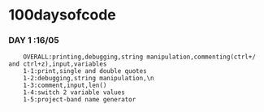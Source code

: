 # 100daysofcode
### DAY 1 :16/05
        OVERALL:printing,debugging,string manipulation,commenting(ctrl+/ and ctrl+z),input,variables
        1-1:print,single and double quotes
        1-2:debugging,string manipulation,\n
        1-3:comment,input,len()
        1-4:switch 2 variable values
        1-5:project-band name generator

